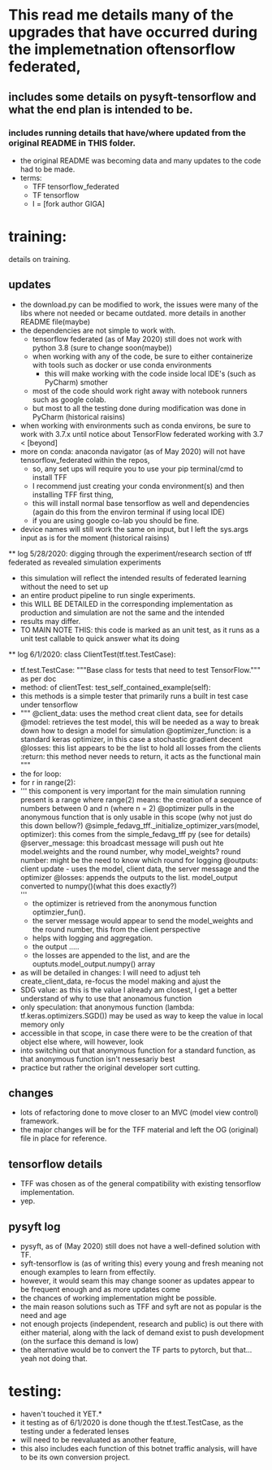 # This read me details many of the upgrades that have occurred during the implemetnation oftensorflow federated,
## includes some details on pysyft-tensorflow and what the end plan is intended to be.
### includes running details that have/where updated from the original README in THIS folder.
* the original README was becoming data and many updates to the code had to be made.
* terms:
	* TFF tensorflow_federated
	* TF tensorflow
	* I = [fork author GIGA]

# training: 
details on training.
###
## updates
* the download.py can be modified to work, the issues were many of the libs where not needed
	or became outdated. more details in another README file(maybe)
* the dependencies are not simple to work with.
	* tensorflow federated (as of May 2020) still does not work with python 3.8 (sure to change soon(maybe))
	* when working with any of the code, be sure to either containerize with tools such as docker or use conda environments
		* this will make working with the code inside local IDE's (such as PyCharm) smother
	* most of the code should work right away with notebook runners such as google colab.
	* but most to all the testing done during modification was done in PyCharm (historical raisins)
* when working with environments such as conda environs, be sure to work with 3.7.x until notice about TensorFlow federated working with 3.7 < [beyond]
* more on conda: anaconda navigator (as of May 2020) will not have tensorflow_federated within the repos,
	* so, any set ups will require you to use your pip terminal/cmd to install TFF
	*	I recommend just creating your conda environment(s) and then installing TFF first thing, 
	* 	this will install normal base tensorflow as well and dependencies (again do this from the environ terminal if using local IDE)
	* 	if you are using google co-lab you should be fine.
* device names will still work the same on input, but I left the sys.args input as is for the moment (historical raisins)

** log 5/28/2020: digging through the experiment/research section of tff federated as revealed simulation experiments
*   this simulation will reflect the intended results of federated learning without the need to set up
*   an entire product pipeline to run single experiments.
*   this WILL BE DETAILED in the corresponding implementation as production and simulation are not the same and the intended 
*   results may differ. 
*   TO MAIN NOTE THIS: this code is marked as an unit test, as it runs as a unit test callable to quick answer what its doing


** log 6/1/2020: class ClientTest(tf.test.TestCase):
*  tf.test.TestCase: """Base class for tests that need to test TensorFlow.""" as per doc
*  method: of clientTest: test_self_contained_example(self):
*  this methods is a simple tester that primarily runs a built in test case under tensorflow
*    """
        @client_data: uses the method creat client data, see for details
        @model: retrieves the test model, this will be needed as a way to break down how to design a model for simulation
        @optimizer_function: is a standard keras optimizer, in this case a stochastic gradient decent
        @losses: this list appears to be the list to hold all losses from the clients
        :return: this method never needs to return, it acts as the functional main
    """
*   the for loop:
*   for r in range(2):
*   '''
        this component is very important for the main simulation running
        present is a range where range(2) means: the creation of a sequence of numbers between 0 and n (where n = 2)
        @optimizer pulls in the anonymous function that is only usable in this scope (why not just do this down bellow?)
        @simple_fedavg_tff._initialize_optimizer_vars(model, optimizer): this comes from the simple_fedavg_tff py
            (see for details)
        @server_message: this broadcast message will push out hte model.weights and the round number, 
            why model_weights?
            round number: might be the need to know which round for logging
        @outputs: client update - uses the model, client data, the server message and the optimizer
        @losses: appends the outputs to the list. model_output converted to numpy()(what this does exactly?)        
    '''
    * the optimizer is retrieved from the anonymous function optimzier_fun().
    * the server message would appear to send the model_weights and the round number, this from the client perspective
    * helps with logging and aggregation.
    * the output .....
    * the losses are appended to the list, and are the ouptuts.model_output.numpy() array
* as will be detailed in changes: I will need to adjust teh create_client_data, re-focus the model making and ajust the 
* SDG value: as this is the value I already am closest, I get a better understand of why to use that anonamous function
* only speculation: that anonymous function (lambda: tf.keras.optimizers.SGD()) may be used as way to keep the value in local memory only 
* accessible in that scope, in case there were to be the creation of that object else where, will however, look
* into switching out that anonymous function for a standard function, as that anonymous function isn't nessesariy best 
* practice but rather the original developer sort cutting.  

## changes
* lots of refactoring done to move closer to an MVC (model view control) framework.
* the major changes will be for the TFF material and left the OG (original) file in place for reference.


## tensorflow details
* TFF was chosen as of the general compatibility with existing tensorflow implementation.
* yep.

## pysyft log
* pysyft, as of (May 2020) still does not have a well-defined solution with TF.
* syft-tensorflow is (as of writing this) every young and fresh meaning not enough examples to learn from effectily.
* however, it would seam this may change sooner as updates appear to be frequent enough and as more updates come 
* the chances of working implementation might be possible. 
* the main reason solutions such as TFF and syft are not as popular is the need and age
* not enough projects (independent, research and public) is out there with either material, along with the lack of demand exist to push development (on the surface this demand is low)
* the alternative would be to convert the TF parts to pytorch, but that... yeah not doing that.


# testing:
* haven't touched it YET.*
* it testing as of 6/1/2020 is done though the tf.test.TestCase, as the testing under a federated lenses
* will need to be reevaluated as another feature, 
* this also includes each function of this botnet traffic analysis, will have to be its own conversion project.

